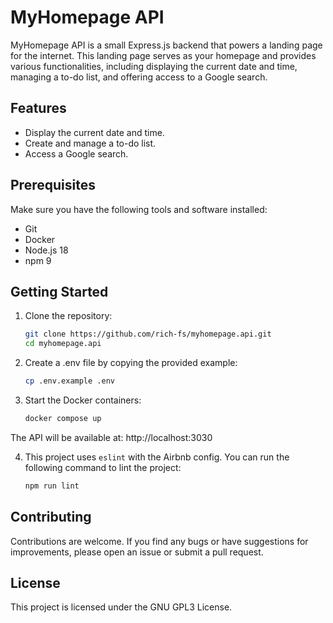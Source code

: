 # MyHomepage API

MyHomepage API is a small Express.js backend that powers a landing page for the internet. This landing page serves as your homepage and provides various functionalities, including displaying the current date and time, managing a to-do list, and offering access to a Google search.

## Features

- Display the current date and time.
- Create and manage a to-do list.
- Access a Google search.

## Prerequisites

Make sure you have the following tools and software installed:

- Git
- Docker
- Node.js 18
- npm 9

## Getting Started

1. Clone the repository:
   ```bash
   git clone https://github.com/rich-fs/myhomepage.api.git
   cd myhomepage.api
   ```

2. Create a .env file by copying the provided example:
    ```bash
    cp .env.example .env
    ```

3. Start the Docker containers:
    ```bash
    docker compose up
    ```

The API will be available at: http://localhost:3030

4. This project uses `eslint` with the Airbnb config. You can run the following command to lint the project:
    ```bash
    npm run lint
    ```

## Contributing

Contributions are welcome. If you find any bugs or have suggestions for improvements, please open an issue or submit a pull request.

## License

This project is licensed under the GNU GPL3 License.

